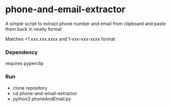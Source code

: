 # phone-and-email-extractor
A simple script to extract phone number and email from clipboard and paste them back in neatly format
<p>Matches +1 xxx.xxx.xxxx and 1-xxx-xxx-xxxx format</p>

<h3>Dependency</h3>
requires pyperclip

<h3>Run</h3>
<ul>
  <li>clone repository</li>
  <li>cd phone-and-email-extractor</li>
  <li>python3 phoneAndEmail.py</li>
</ul>
